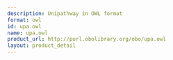 ```yaml
---
description: Unipathway in OWL format
format: owl
id: upa.owl
name: upa.owl
product_url: http://purl.obolibrary.org/obo/upa.owl
layout: product_detail
---
```

